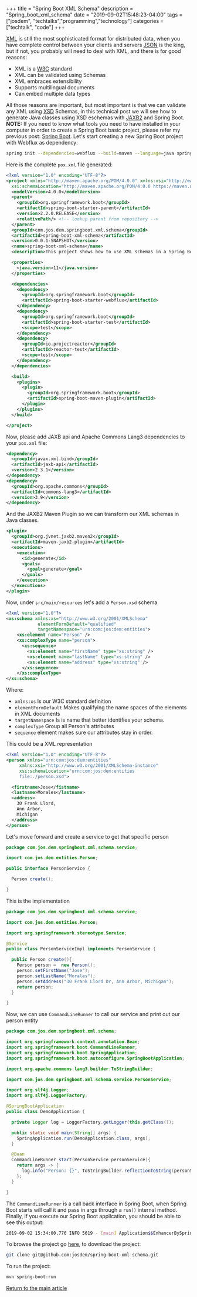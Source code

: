 +++
title =  "Spring Boot XML Schema"
description = "Spring_boot_xml_schema"
date = "2019-09-02T15:48:23-04:00"
tags = ["josdem", "techtalks","programming","technology"]
categories = ["techtalk", "code"]
+++

[XML](https://en.wikipedia.org/wiki/XML) is still the most sophisticated format for distributed data, when you have complete control between your clients and servers [JSON](https://en.wikipedia.org/wiki/JSON) is the king, but if not, you probably will need to deal with XML, and there is for good reasons:

* XML is a [W3C](https://en.wikipedia.org/wiki/World_Wide_Web_Consortium) standard
* XML can be validated using Schemas
* XML embraces extensibility
* Supports multilingual documents
* Can embed multiple data types

All those reasons are important, but most important is that we can validate any XML using [XSD](https://en.wikipedia.org/wiki/XML_Schema_(W3C)) Schemas, in this technical post we will see how to generate Java classes using XSD eschemas with [JAXB2](https://github.com/highsource/maven-jaxb2-plugin/wiki) and Spring Boot. **NOTE:** If you need to know what tools you need to have installed in your computer in order to create a Spring Boot basic project, please refer my previous post: [Spring Boot](/techtalk/spring_boot). Let's start creating a new Spring Boot project with Webflux as dependency:

```bash
spring init --dependencies=webflux --build=maven --language=java spring-boot-xml-schema
```

Here is the complete `pox.xml` file generated:

```xml
<?xml version="1.0" encoding="UTF-8"?>
<project xmlns="http://maven.apache.org/POM/4.0.0" xmlns:xsi="http://www.w3.org/2001/XMLSchema-instance"
  xsi:schemaLocation="http://maven.apache.org/POM/4.0.0 https://maven.apache.org/xsd/maven-4.0.0.xsd">
  <modelVersion>4.0.0</modelVersion>
  <parent>
    <groupId>org.springframework.boot</groupId>
    <artifactId>spring-boot-starter-parent</artifactId>
    <version>2.2.0.RELEASE</version>
    <relativePath/> <!-- lookup parent from repository -->
  </parent>
  <groupId>com.jos.dem.springboot.xml.schema</groupId>
  <artifactId>spring-boot-xml-schema</artifactId>
  <version>0.0.1-SNAPSHOT</version>
  <name>spring-boot-xml-schema</name>
  <description>This project shows how to use XML schemas in a Spring Boot application</description>

  <properties>
    <java.version>11</java.version>
  </properties>

  <dependencies>
    <dependency>
      <groupId>org.springframework.boot</groupId>
      <artifactId>spring-boot-starter-webflux</artifactId>
    </dependency>
    <dependency>
      <groupId>org.springframework.boot</groupId>
      <artifactId>spring-boot-starter-test</artifactId>
      <scope>test</scope>
    </dependency>
    <dependency>
      <groupId>io.projectreactor</groupId>
      <artifactId>reactor-test</artifactId>
      <scope>test</scope>
    </dependency>
  </dependencies>

  <build>
    <plugins>
      <plugin>
        <groupId>org.springframework.boot</groupId>
        <artifactId>spring-boot-maven-plugin</artifactId>
      </plugin>
    </plugins>
  </build>

</project>
```

Now, please add JAXB api and Apache Commons Lang3 dependencies to your `pox.xml` file:

```xml
<dependency>
  <groupId>javax.xml.bind</groupId>
  <artifactId>jaxb-api</artifactId>
  <version>2.3.1</version>
</dependency>
<dependency>
  <groupId>org.apache.commons</groupId>
  <artifactId>commons-lang3</artifactId>
  <version>3.9</version>
</dependency>
```

And the JAXB2 Maven Plugin so we can transform our XML schemas in Java classes.

```xml
<plugin>
  <groupId>org.jvnet.jaxb2.maven2</groupId>
  <artifactId>maven-jaxb2-plugin</artifactId>
  <executions>
    <execution>
      <id>generate</id>
      <goals>
        <goal>generate</goal>
      </goals>
    </execution>
  </executions>
</plugin>
```

Now, under `src/main/resources` let's add a `Person.xsd` schema

```xml
<?xml version="1.0"?>
<xs:schema xmlns:xs="http://www.w3.org/2001/XMLSchema"
            elementFormDefault="qualified"
            targetNamespace="urn:com:jos:dem:entities">
    <xs:element name="Person" />
    <xs:complexType name="person">
      <xs:sequence>
        <xs:element name="firstName" type="xs:string" />
        <xs:element name="lastName" type="xs:string" />
        <xs:element name="address" type="xs:string" />
      </xs:sequence>
    </xs:complexType>
</xs:schema>
```

Where:

* `xmlns:xs` Is our W3C standard definition
* `elementFormDefault` Makes qualifying the name spaces of the elements in XML documents
* `targetNamespace` Is is name that better identifies your schema.
* `complexType` Group all Person's attributes
* `sequence` element makes sure our attributes stay in order.

This could be a XML representation

```xml
<?xml version="1.0" encoding="UTF-8"?>
<person xmlns="urn:com:jos:dem:entities"
     xmlns:xsi="http://www.w3.org/2001/XMLSchema-instance"
     xsi:schemaLocation="urn:com:jos:dem:entities
     file:./person.xsd">

  <firstname>Jose</fistname>
  <lastname>Morales</lastname>
  <address>
    30 Frank Llord,
    Ann Arbor,
    Michigan
  </address>
</person>
```

Let's move forward and create a service to get that specific person


```java
package com.jos.dem.springboot.xml.schema.service;

import com.jos.dem.entities.Person;

public interface PersonService {

  Person create();

}
```

This is the implementation

```java
package com.jos.dem.springboot.xml.schema.service;

import com.jos.dem.entities.Person;

import org.springframework.stereotype.Service;

@Service
public class PersonServiceImpl implements PersonService {

  public Person create(){
    Person person =  new Person();
    person.setFirstName("Jose");
    person.setLastName("Morales");
    person.setAddress("30 Frank Llord Dr, Ann Arbor, Michigan");
    return person;
  }

}
```

Now, we can use `CommandLineRunner` to call our service and print out our person entity

```java
package com.jos.dem.springboot.xml.schema;

import org.springframework.context.annotation.Bean;
import org.springframework.boot.CommandLineRunner;
import org.springframework.boot.SpringApplication;
import org.springframework.boot.autoconfigure.SpringBootApplication;

import org.apache.commons.lang3.builder.ToStringBuilder;

import com.jos.dem.springboot.xml.schema.service.PersonService;

import org.slf4j.Logger;
import org.slf4j.LoggerFactory;

@SpringBootApplication
public class DemoApplication {

  private Logger log = LoggerFactory.getLogger(this.getClass());

  public static void main(String[] args) {
    SpringApplication.run(DemoApplication.class, args);
  }

  @Bean
  CommandLineRunner start(PersonService personService){
    return args -> {
      log.info("Person: {}", ToStringBuilder.reflectionToString(personService.create()));
    };
  }

}
```

The `CommandLineRunner` is a call back interface in Spring Boot, when Spring Boot starts will call it and pass in args through a `run()` internal method. Finally, if you execute our Spring Boot application, you should be able to see this output:

```bash
2019-09-02 15:34:00.776 INFO 5619 - [main] Application$$EnhancerBySpringCGLIB$$7416dabf : Person: com.jos.dem.entities.Person@3136695c[firstName=Jose,lastName=Morales,address=30 Frank Llord Dr, Ann Arbor, Michigan]
```

To browse the project go [here](https://github.com/josdem/spring-boot-xml-schema), to download the project:

```bash
git clone git@github.com:josdem/spring-boot-xml-schema.git
```

To run the project:

```bash
mvn spring-boot:run
```


[Return to the main article](/techtalk/spring#Spring_Boot_Reactive)
